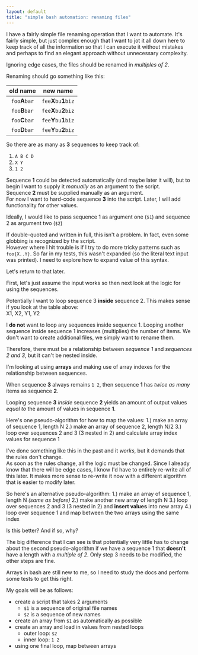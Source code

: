 ```yaml
---
layout: default
title: "simple bash automation: renaming files"
---
```


I have a fairly simple file renaming operation that I want to automate.  It's fairly simple, but just
complex enough that I want to jot it all down here to keep track of all the information so that
I can execute it without mistakes and perhaps to find an elegant approach without unnecessary complexity.

Ignoring edge cases, the files should be renamed in *multiples of 2*.

Renaming should go something like this:

| old name | new name |
| :-: | :-: |
| `foo`**A**`bar` | `fee`**X**`bu`**1**`biz` |
| `foo`**B**`bar` | `fee`**X**`bu`**2**`biz` |
| `foo`**C**`bar` | `fee`**Y**`bu`**1**`biz` |
| `foo`**D**`bar` | `fee`**Y**`bu`**2**`biz` |

So there are as many as **3** sequences to keep track of:
1. `A B C D`
2. `X Y`
3. `1 2`

Sequence **1** could be detected automatically (and maybe later it will), but to begin I want to supply
it *manually* as an argument to the script.  
Sequence **2** must be supplied manually as an argument.  
For now I want to hard-code sequence **3** into the script.  Later, I will add functionality for other values.

Ideally, I would like to pass sequence 1 as argument one (`$1`) and sequence 2 as argument two (`$2`)

If double-quoted and written in full, this isn't a problem.  In fact, even some globbing is recognized by the script.  
However where I hit trouble is if I try to do more tricky patterns such as `foo{X..Y}`.  So far in my tests,
this wasn't expanded (so the literal text input was printed).  I need to explore how to expand value of this syntax.

Let's return to that later.

First, let's just assume the input works so then next look at the logic for using the sequences.

Potentially I want to loop sequence 3 **inside** sequence 2.  This makes sense if you look at the table above:  
X1, X2, Y1, Y2

I **do not** want to loop any sequences inside sequence 1.  Looping another sequence inside sequence 1 increases 
(multiplies) the number of items.   We don't want to create additional files, we simply want to rename them.

Therefore, there must be a relationship between *sequence 1* and *sequences 2 and 3*, but it can't be nested inside.

I'm looking at using **arrays** and making use of array indexes for the relationship between sequences.

When sequence **3** always remains `1 2`, then sequence **1** has *twice as many* items as sequence **2**.

Looping sequence **3** *inside* sequence **2** yields an amount of output values *equal to* the amount of values
in sequence **1**.

Here's one pseudo-algorithm for how to map the values:
1.) make an array of sequence 1, length N
2.) make an array of sequence 2, length N/2
3.) loop over sequences 2 and 3 (3 nested in 2) and calculate array index values for sequence 1

I've done something like this in the past and it *works*, but it demands that the rules don't change.  
As soon as the rules change, all the logic must be changed.   Since I already know that there will be edge cases,
I know I'd have to entirely re-write all of this later.   It makes more sense to re-write it now with a different 
algorithm that is easier to modify later.

So here's an alternative pseudo-algorithm:
1.) make an array of sequence 1, length N  *(same as before)*
2.) make another new array of length N
3.) loop over sequences 2 and 3 (3 nested in 2) and **insert values** into new array
4.) loop over sequence 1 and map between the two arrays using the same index

Is this better? And if so, why?

The big difference that I can see is that potentially very little has to change about the second pseudo-algorithm
if we have a sequence 1 that **doesn't** have a length with a *multiple of 2*.  Only step 3 needs to be modified,
the other steps are fine.

Arrays in bash are still new to me, so I need to study the docs and perform some tests to get this right.

My goals will be as follows:

* create a script that takes 2 arguments
  * `$1` is a sequence of original file names
  * `$2` is a sequence of new names
* create an array from `$1` as automatically as possible
* create an array and load in values from nested loops
  * outer loop: `$2`
  * inner loop: `1 2`
* using one final loop, map between arrays

